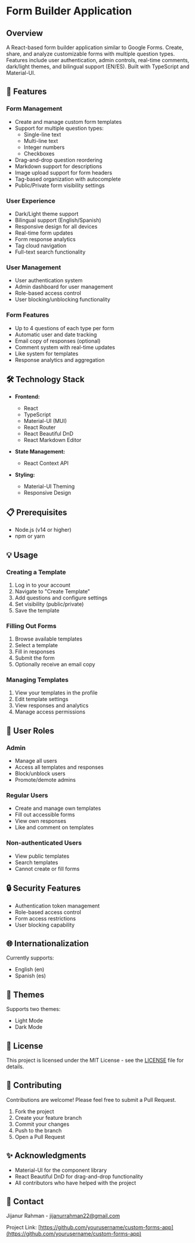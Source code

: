 # Form Builder Application
## Overview
A React-based form builder application similar to Google Forms. Create, share, and analyze customizable forms with multiple question types. Features include user authentication, admin controls, real-time comments, dark/light themes, and bilingual support (EN/ES). Built with TypeScript and Material-UI.

## 🌟 Features

### Form Management
- Create and manage custom form templates
- Support for multiple question types:
  - Single-line text
  - Multi-line text
  - Integer numbers
  - Checkboxes
- Drag-and-drop question reordering
- Markdown support for descriptions
- Image upload support for form headers
- Tag-based organization with autocomplete
- Public/Private form visibility settings

### User Experience
- Dark/Light theme support
- Bilingual support (English/Spanish)
- Responsive design for all devices
- Real-time form updates
- Form response analytics
- Tag cloud navigation
- Full-text search functionality

### User Management
- User authentication system
- Admin dashboard for user management
- Role-based access control
- User blocking/unblocking functionality

### Form Features
- Up to 4 questions of each type per form
- Automatic user and date tracking
- Email copy of responses (optional)
- Comment system with real-time updates
- Like system for templates
- Response analytics and aggregation

## 🛠️ Technology Stack

- **Frontend:**
  - React
  - TypeScript
  - Material-UI (MUI)
  - React Router
  - React Beautiful DnD
  - React Markdown Editor

- **State Management:**
  - React Context API

- **Styling:**
  - Material-UI Theming
  - Responsive Design

## 📋 Prerequisites

- Node.js (v14 or higher)
- npm or yarn


## 💡 Usage

### Creating a Template
1. Log in to your account
2. Navigate to "Create Template"
3. Add questions and configure settings
4. Set visibility (public/private)
5. Save the template

### Filling Out Forms
1. Browse available templates
2. Select a template
3. Fill in responses
4. Submit the form
5. Optionally receive an email copy

### Managing Templates
1. View your templates in the profile
2. Edit template settings
3. View responses and analytics
4. Manage access permissions

## 👥 User Roles

### Admin
- Manage all users
- Access all templates and responses
- Block/unblock users
- Promote/demote admins

### Regular Users
- Create and manage own templates
- Fill out accessible forms
- View own responses
- Like and comment on templates

### Non-authenticated Users
- View public templates
- Search templates
- Cannot create or fill forms

## 🔒 Security Features

- Authentication token management
- Role-based access control
- Form access restrictions
- User blocking capability

## 🌐 Internationalization

Currently supports:
- English (en)
- Spanish (es)

## 🎨 Themes

Supports two themes:
- Light Mode
- Dark Mode

## 📝 License

This project is licensed under the MIT License - see the [LICENSE](LICENSE) file for details.

## 🤝 Contributing

Contributions are welcome! Please feel free to submit a Pull Request.

1. Fork the project
2. Create your feature branch
3. Commit your changes
4. Push to the branch
5. Open a Pull Request

## ✨ Acknowledgments

- Material-UI for the component library
- React Beautiful DnD for drag-and-drop functionality
- All contributors who have helped with the project

## 📧 Contact

Jijanur Rahman - [jijanurrahman22@gmail.com](mailto:jijanurrahman22@gmail.com)

Project Link: [https://github.com/yourusername/custom-forms-app](https://github.com/yourusername/custom-forms-app)

